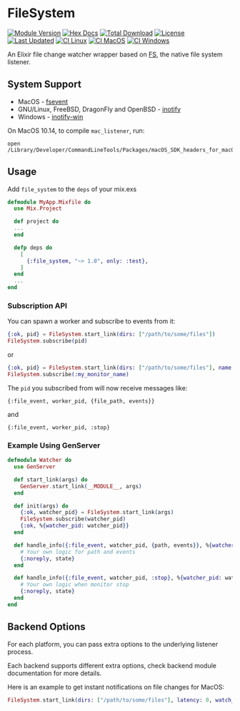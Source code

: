 # FileSystem

[![Module Version](https://img.shields.io/hexpm/v/file_system.svg)](https://hex.pm/packages/file_system)
[![Hex Docs](https://img.shields.io/badge/hex-docs-lightgreen.svg)](https://hexdocs.pm/file_system/)
[![Total Download](https://img.shields.io/hexpm/dt/file_system.svg)](https://hex.pm/packages/file_system)
[![License](https://img.shields.io/hexpm/l/file_system.svg)](https://github.com/falood/file_system/blob/master/LICENSE)
[![Last Updated](https://img.shields.io/github/last-commit/falood/file_system.svg)](https://github.com/falood/file_system/commits/master)
[![CI Linux](https://github.com/falood/file_system/actions/workflows/ci-linux.yml/badge.svg)](https://github.com/falood/file_system/actions)
[![CI MacOS](https://github.com/falood/file_system/actions/workflows/ci-macos.yml/badge.svg)](https://github.com/falood/file_system/actions)
[![CI Windows](https://github.com/falood/file_system/actions/workflows/ci-windows.yml/badge.svg)](https://github.com/falood/file_system/actions)

An Elixir file change watcher wrapper based on
[FS](https://github.com/synrc/fs), the native file system listener.

## System Support

- MacOS - [fsevent](https://github.com/thibaudgg/rb-fsevent)
- GNU/Linux, FreeBSD, DragonFly and OpenBSD - [inotify](https://github.com/rvoicilas/inotify-tools/wiki)
- Windows - [inotify-win](https://github.com/thekid/inotify-win)

On MacOS 10.14, to compile `mac_listener`, run:

```console
open /Library/Developer/CommandLineTools/Packages/macOS_SDK_headers_for_macOS_10.14.pkg
```

## Usage

Add `file_system` to the `deps` of your mix.exs

``` elixir
defmodule MyApp.Mixfile do
  use Mix.Project

  def project do
  ...
  end

  defp deps do
    [
      {:file_system, "~> 1.0", only: :test},
    ]
  end
  ...
end
```

### Subscription API

You can spawn a worker and subscribe to events from it:

```elixir
{:ok, pid} = FileSystem.start_link(dirs: ["/path/to/some/files"])
FileSystem.subscribe(pid)
```

or

```elixir
{:ok, pid} = FileSystem.start_link(dirs: ["/path/to/some/files"], name: :my_monitor_name)
FileSystem.subscribe(:my_monitor_name)
```

The `pid` you subscribed from will now receive messages like:

```
{:file_event, worker_pid, {file_path, events}}
```
and

```
{:file_event, worker_pid, :stop}
```

### Example Using GenServer

```elixir
defmodule Watcher do
  use GenServer

  def start_link(args) do
    GenServer.start_link(__MODULE__, args)
  end

  def init(args) do
    {:ok, watcher_pid} = FileSystem.start_link(args)
    FileSystem.subscribe(watcher_pid)
    {:ok, %{watcher_pid: watcher_pid}}
  end

  def handle_info({:file_event, watcher_pid, {path, events}}, %{watcher_pid: watcher_pid} = state) do
    # Your own logic for path and events
    {:noreply, state}
  end

  def handle_info({:file_event, watcher_pid, :stop}, %{watcher_pid: watcher_pid} = state) do
    # Your own logic when monitor stop
    {:noreply, state}
  end
end
```

## Backend Options

For each platform, you can pass extra options to the underlying listener
process.

Each backend supports different extra options, check backend module
documentation for more details.

Here is an example to get instant notifications on file changes for MacOS:

```elixir
FileSystem.start_link(dirs: ["/path/to/some/files"], latency: 0, watch_root: true)
```
